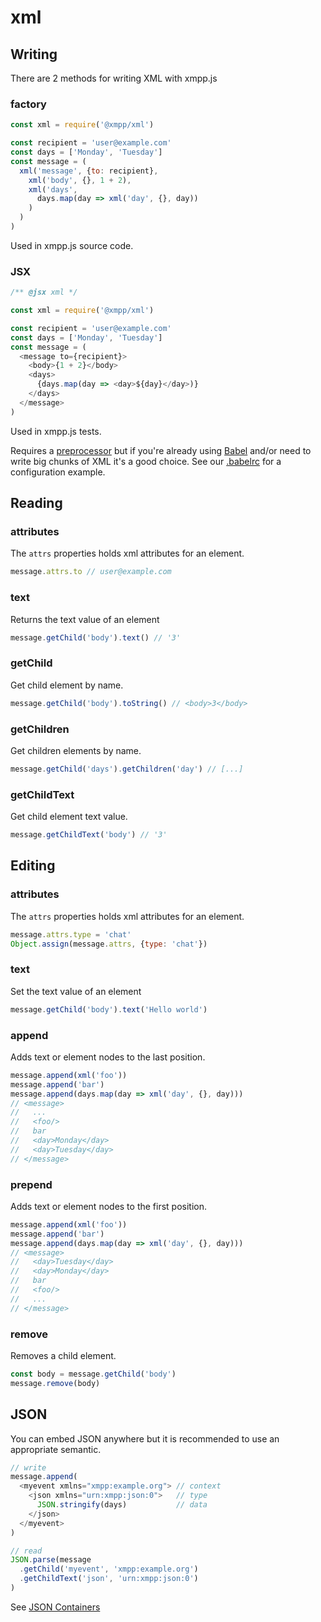 # xml

## Writing

There are 2 methods for writing XML with xmpp.js

### factory

```js
const xml = require('@xmpp/xml')

const recipient = 'user@example.com'
const days = ['Monday', 'Tuesday']
const message = (
  xml('message', {to: recipient},
    xml('body', {}, 1 + 2),
    xml('days',
      days.map(day => xml('day', {}, day))
    )
  )
)
```

Used in xmpp.js source code.

### JSX

```js
/** @jsx xml */

const xml = require('@xmpp/xml')

const recipient = 'user@example.com'
const days = ['Monday', 'Tuesday']
const message = (
  <message to={recipient}>
    <body>{1 + 2}</body>
    <days>
      {days.map(day => <day>${day}</day>)}
    </days>
  </message>
)
```

Used in xmpp.js tests.

Requires a [preprocessor](https://www.npmjs.com/package/babel-plugin-transform-react-jsx) but if you're already using [Babel](http://babeljs.io/) and/or need to write big chunks of XML it's a good choice. See our [.babelrc](https://github.com/xmppjs/xmpp.js/blob/master/.babelrc) for a configuration example.

## Reading

### attributes

The `attrs` properties holds xml attributes for an element.

```js
message.attrs.to // user@example.com
```

### text

Returns the text value of an element

```js
message.getChild('body').text() // '3'
```

### getChild

Get child element by name.

```js
message.getChild('body').toString() // <body>3</body>
```

### getChildren

Get children elements by name.

```js
message.getChild('days').getChildren('day') // [...]
```

### getChildText

Get child element text value.

```js
message.getChildText('body') // '3'
```

## Editing

### attributes

The `attrs` properties holds xml attributes for an element.

```js
message.attrs.type = 'chat'
Object.assign(message.attrs, {type: 'chat'})
```

### text

Set the text value of an element

```js
message.getChild('body').text('Hello world')
```


### append

Adds text or element nodes to the last position.

```js
message.append(xml('foo'))
message.append('bar')
message.append(days.map(day => xml('day', {}, day)))
// <message>
//   ...
//   <foo/>
//   bar
//   <day>Monday</day>
//   <day>Tuesday</day>
// </message>
```

### prepend

Adds text or element nodes to the first position.

```js
message.append(xml('foo'))
message.append('bar')
message.append(days.map(day => xml('day', {}, day)))
// <message>
//   <day>Tuesday</day>
//   <day>Monday</day>
//   bar
//   <foo/>
//   ...
// </message>
```

### remove

Removes a child element.

```js
const body = message.getChild('body')
message.remove(body)
```

## JSON

You can embed JSON anywhere but it is recommended to use an appropriate semantic.

```js
// write
message.append(
  <myevent xmlns="xmpp:example.org"> // context
    <json xmlns="urn:xmpp:json:0">   // type
      JSON.stringify(days)           // data
    </json>
  </myevent>
)

// read
JSON.parse(message
  .getChild('myevent', 'xmpp:example.org')
  .getChildText('json', 'urn:xmpp:json:0')
)
```

See [JSON Containers](https://xmpp.org/extensions/xep-0335.html)
